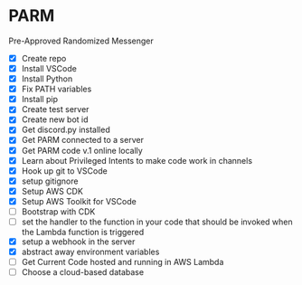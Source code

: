 # PARM
Pre-Approved Randomized Messenger

- [X] Create repo
- [X] Install VSCode
- [X] Install Python
- [X] Fix PATH variables
- [X] Install pip
- [X] Create test server
- [X] Create new bot id
- [X] Get discord.py installed
- [X] Get PARM connected to a server
- [X] Get PARM code v.1 online locally
- [X] Learn about Privileged Intents to make code work in channels
- [X] Hook up git to VSCode
- [X] setup gitignore
- [X] Setup AWS CDK
- [X] Setup AWS Toolkit for VSCode
- [ ] Bootstrap with CDK
- [ ] set the handler to the function in your code that should be invoked when the Lambda function is triggered
- [X] setup a webhook in the server
- [X] abstract away environment variables
- [ ] Get Current Code hosted and running in AWS Lambda
- [ ] Choose a cloud-based database
